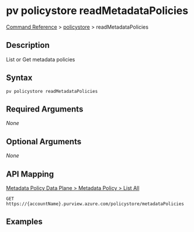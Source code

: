# pv policystore readMetadataPolicies
[Command Reference](../../../README.md#command-reference) > [policystore](./main.md) > readMetadataPolicies

## Description
List or Get metadata policies

## Syntax
```
pv policystore readMetadataPolicies
```

## Required Arguments
*None*

## Optional Arguments
*None*

## API Mapping
[Metadata Policy Data Plane > Metadata Policy > List All](https://docs.microsoft.com/en-us/rest/api/purview/metadatapolicydataplane/metadata-policy/list-all)
```
GET https://{accountName}.purview.azure.com/policystore/metadataPolicies
```

## Examples
```powershell

```
